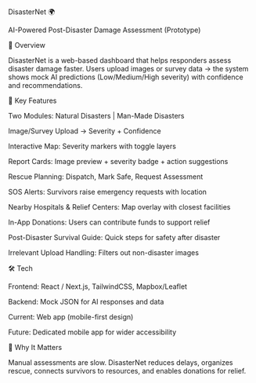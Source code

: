 DisasterNet 🌍

AI-Powered Post-Disaster Damage Assessment (Prototype)

🚀 Overview

DisasterNet is a web-based dashboard that helps responders assess disaster damage faster.
Users upload images or survey data → the system shows mock AI predictions (Low/Medium/High severity) with confidence and recommendations.

🔑 Key Features

Two Modules: Natural Disasters | Man-Made Disasters

Image/Survey Upload → Severity + Confidence

Interactive Map: Severity markers with toggle layers

Report Cards: Image preview + severity badge + action suggestions

Rescue Planning: Dispatch, Mark Safe, Request Assessment

SOS Alerts: Survivors raise emergency requests with location

Nearby Hospitals & Relief Centers: Map overlay with closest facilities

In-App Donations: Users can contribute funds to support relief

Post-Disaster Survival Guide: Quick steps for safety after disaster

Irrelevant Upload Handling: Filters out non-disaster images

🛠️ Tech

Frontend: React / Next.js, TailwindCSS, Mapbox/Leaflet

Backend: Mock JSON for AI responses and data

Current: Web app (mobile-first design)

Future: Dedicated mobile app for wider accessibility

📍 Why It Matters

Manual assessments are slow. DisasterNet reduces delays, organizes rescue, connects survivors to resources, and enables donations for relief.
